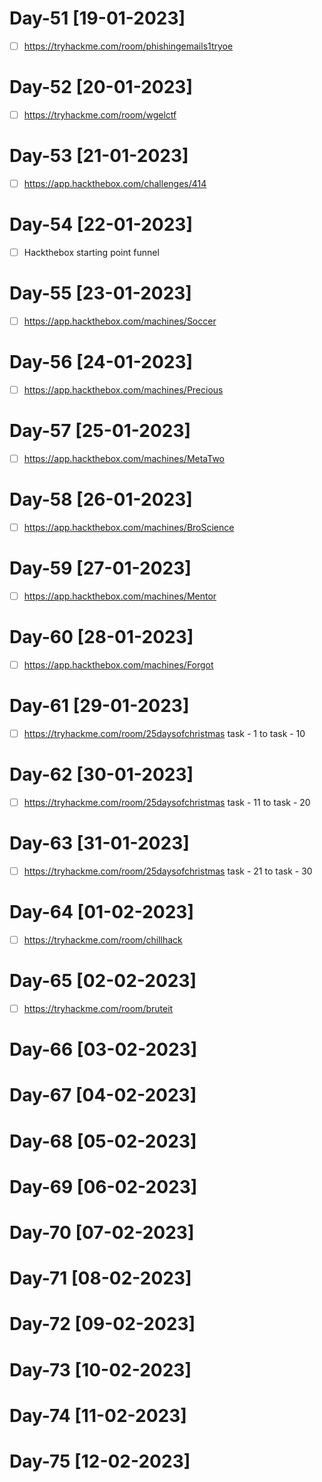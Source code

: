 # Day-51 [19-01-2023]

- [ ] https://tryhackme.com/room/phishingemails1tryoe

# Day-52 [20-01-2023]

- [ ] https://tryhackme.com/room/wgelctf

# Day-53 [21-01-2023]

- [ ] https://app.hackthebox.com/challenges/414

# Day-54 [22-01-2023]

- [ ] Hackthebox starting point funnel

# Day-55 [23-01-2023]

- [ ]  https://app.hackthebox.com/machines/Soccer

# Day-56 [24-01-2023]

- [ ]  https://app.hackthebox.com/machines/Precious

# Day-57 [25-01-2023]

- [ ] https://app.hackthebox.com/machines/MetaTwo 

# Day-58 [26-01-2023]

- [ ] https://app.hackthebox.com/machines/BroScience

# Day-59 [27-01-2023]

- [ ] https://app.hackthebox.com/machines/Mentor

# Day-60 [28-01-2023]

- [ ] https://app.hackthebox.com/machines/Forgot

# Day-61 [29-01-2023]

- [ ] https://tryhackme.com/room/25daysofchristmas task - 1 to task - 10

# Day-62 [30-01-2023]

- [ ] https://tryhackme.com/room/25daysofchristmas task - 11 to task - 20

# Day-63 [31-01-2023]

- [ ] https://tryhackme.com/room/25daysofchristmas task - 21 to task - 30

# Day-64 [01-02-2023]

- [ ] https://tryhackme.com/room/chillhack 

# Day-65 [02-02-2023]

- [ ] https://tryhackme.com/room/bruteit

# Day-66 [03-02-2023]
# Day-67 [04-02-2023]
# Day-68 [05-02-2023]
# Day-69 [06-02-2023]
# Day-70 [07-02-2023]
# Day-71 [08-02-2023]
# Day-72 [09-02-2023]
# Day-73 [10-02-2023]
# Day-74 [11-02-2023]
# Day-75 [12-02-2023]
